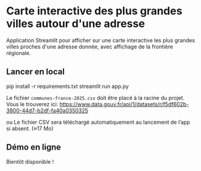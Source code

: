 # Carte interactive des plus grandes villes autour d'une adresse

Application Streamlit pour afficher sur une carte interactive les plus grandes villes proches d'une adresse donnée, avec affichage de la frontière régionale.


## Lancer en local

pip install -r requirements.txt
streamlit run app.py

Le fichier `communes-france-2025.csv` doit être placé à la racine du projet.
Vous le trouverez ici: https://www.data.gouv.fr/api/1/datasets/r/f5df602b-3800-44d7-b2df-fa40a0350325

ou Le fichier CSV sera téléchargé automatiquement au lancement de l’app si absent. (≈17 Mo)

## Démo en ligne

Bientôt disponible !

